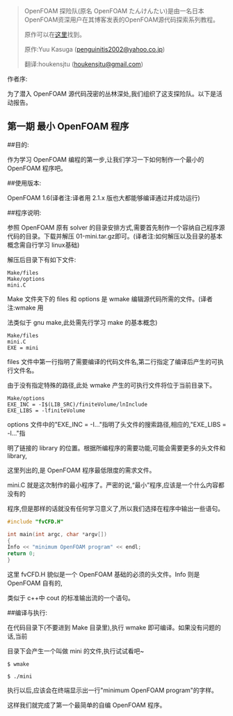 >OpenFOAM 探险队(原名 OpenFOAM たんけんたい)是由一名日本OpenFOAM资深用户在其博客发表的OpenFOAM源代码探索系列教程。
>
>原作可以在[这里](http://www.geocities.jp/penguinitis2002/study/OpenFOAM/tankentai/)找到。
>
>原作:Yuu Kasuga (penguinitis2002@yahoo.co.jp)
>
>翻译:houkensjtu (houkensjtu@gmail.com)

作者序:

为了潜入 OpenFOAM 源代码茂密的丛林深处,我们组织了这支探险队。以下是活动报告。

第一期 最小 OpenFOAM 程序
-----------------
##目的:

作为学习 OpenFOAM 编程的第一步,让我们学习一下如何制作一个最小的 OpenFOAM 程序吧。

##使用版本:

OpenFOAM 1.6(译者注:译者用 2.1.x 版也大都能够编译通过并成功运行)

##程序说明:

参照 OpenFOAM 原有 solver 的目录安排方式,需要首先制作一个容纳自己程序源代码的目录。下载并解压 01-mini.tar.gz即可。(译者注:如何解压以及目录的基本概念需自行学习 linux基础)

解压后目录下有如下文件:
```
Make/files
Make/options
mini.C
```
Make 文件夹下的 files 和 options 是 wmake 编辑源代码所需的文件。(译者注:wmake 用

法类似于 gnu make,此处需先行学习 make 的基本概念)
```
Make/files
mini.C
EXE = mini
```
files 文件中第一行指明了需要编译的代码文件名,第二行指定了编译后产生的可执行文件名。

由于没有指定特殊的路径,此处 wmake 产生的可执行文件将位于当前目录下。
```
Make/options
EXE_INC = -I$(LIB_SRC)/finiteVolume/lnInclude
EXE_LIBS = -lfiniteVolume
```
options 文件中的"EXE_INC = -I..."指明了头文件的搜索路径,相应的,"EXE_LIBS = -l..."指

明了链接的 library 的位置。根据所编程序的需要功能,可能会需要更多的头文件和 library,

这里列出的,是 OpenFOAM 程序最低限度的需求文件。

mini.C 就是这次制作的最小程序了。严密的说,“最小”程序,应该是一个什么内容都没有的

程序,但是那样的话就没有任何学习意义了,所以我们选择在程序中输出一些语句。

```c
#include "fvCFD.H"

int main(int argc, char *argv[])
{
Info << "minimum OpenFOAM program" << endl;
return 0;
}
```
这里 fvCFD.H 貌似是一个 OpenFOAM 基础的必须的头文件。Info 则是 OpenFOAM 自有的,

类似于 c++中 cout 的标准输出流的一个语句。

##编译与执行:

在代码目录下(不要进到 Make 目录里),执行 wmake 即可编译。如果没有问题的话,当前

目录下会产生一个叫做 mini 的文件,执行试试看吧~

`$ wmake`

`$ ./mini`

执行以后,应该会在终端显示出一行"minimum OpenFOAM program"的字样。

这样我们就完成了第一个最简单的自编 OpenFOAM 程序。

